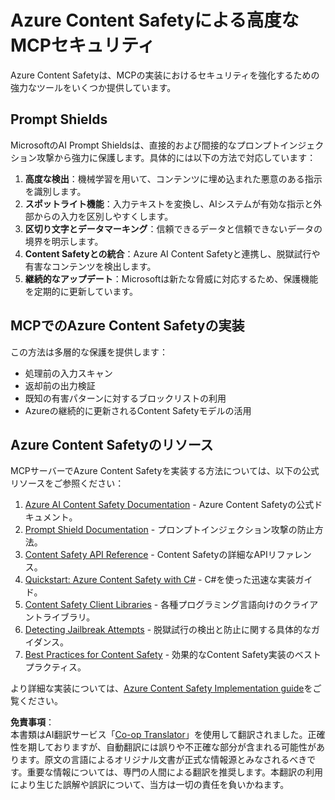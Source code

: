 <!--
CO_OP_TRANSLATOR_METADATA:
{
  "original_hash": "f5300fd1b5e84520d500b2a8f568a1d8",
  "translation_date": "2025-07-16T23:13:12+00:00",
  "source_file": "02-Security/azure-content-safety.md",
  "language_code": "ja"
}
-->
# Azure Content Safetyによる高度なMCPセキュリティ

Azure Content Safetyは、MCPの実装におけるセキュリティを強化するための強力なツールをいくつか提供しています。

## Prompt Shields

MicrosoftのAI Prompt Shieldsは、直接的および間接的なプロンプトインジェクション攻撃から強力に保護します。具体的には以下の方法で対応しています：

1. **高度な検出**：機械学習を用いて、コンテンツに埋め込まれた悪意のある指示を識別します。
2. **スポットライト機能**：入力テキストを変換し、AIシステムが有効な指示と外部からの入力を区別しやすくします。
3. **区切り文字とデータマーキング**：信頼できるデータと信頼できないデータの境界を明示します。
4. **Content Safetyとの統合**：Azure AI Content Safetyと連携し、脱獄試行や有害なコンテンツを検出します。
5. **継続的なアップデート**：Microsoftは新たな脅威に対応するため、保護機能を定期的に更新しています。

## MCPでのAzure Content Safetyの実装

この方法は多層的な保護を提供します：
- 処理前の入力スキャン
- 返却前の出力検証
- 既知の有害パターンに対するブロックリストの利用
- Azureの継続的に更新されるContent Safetyモデルの活用

## Azure Content Safetyのリソース

MCPサーバーでAzure Content Safetyを実装する方法については、以下の公式リソースをご参照ください：

1. [Azure AI Content Safety Documentation](https://learn.microsoft.com/azure/ai-services/content-safety/) - Azure Content Safetyの公式ドキュメント。
2. [Prompt Shield Documentation](https://learn.microsoft.com/azure/ai-services/content-safety/concepts/prompt-shield) - プロンプトインジェクション攻撃の防止方法。
3. [Content Safety API Reference](https://learn.microsoft.com/rest/api/contentsafety/) - Content Safetyの詳細なAPIリファレンス。
4. [Quickstart: Azure Content Safety with C#](https://learn.microsoft.com/azure/ai-services/content-safety/quickstart-csharp) - C#を使った迅速な実装ガイド。
5. [Content Safety Client Libraries](https://learn.microsoft.com/azure/ai-services/content-safety/quickstart-client-libraries-rest-api) - 各種プログラミング言語向けのクライアントライブラリ。
6. [Detecting Jailbreak Attempts](https://learn.microsoft.com/azure/ai-services/content-safety/concepts/jailbreak-detection) - 脱獄試行の検出と防止に関する具体的なガイダンス。
7. [Best Practices for Content Safety](https://learn.microsoft.com/azure/ai-services/content-safety/concepts/best-practices) - 効果的なContent Safety実装のベストプラクティス。

より詳細な実装については、[Azure Content Safety Implementation guide](./azure-content-safety-implementation.md)をご覧ください。

**免責事項**：  
本書類はAI翻訳サービス「[Co-op Translator](https://github.com/Azure/co-op-translator)」を使用して翻訳されました。正確性を期しておりますが、自動翻訳には誤りや不正確な部分が含まれる可能性があります。原文の言語によるオリジナル文書が正式な情報源とみなされるべきです。重要な情報については、専門の人間による翻訳を推奨します。本翻訳の利用により生じた誤解や誤訳について、当方は一切の責任を負いかねます。